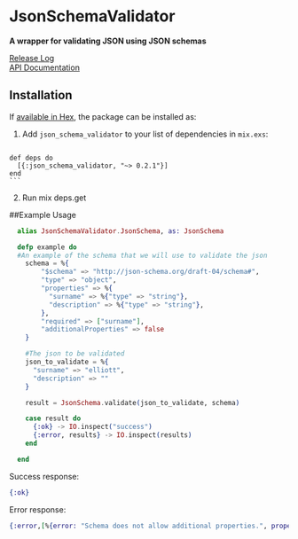 # JsonSchemaValidator

**A wrapper for validating JSON using JSON schemas**

[Release Log](https://github.com/findmypast/json-schema-validator/blob/master/RELEASE_LOG.md)  
[API Documentation](https://hexdocs.pm/json_schema_validator)


## Installation

If [available in Hex](https://hex.pm/docs/publish), the package can be installed as:

  1. Add `json_schema_validator` to your list of dependencies in `mix.exs`:

      ```elixir
    def deps do
      [{:json_schema_validator, "~> 0.2.1"}]
    end
    ```

  2. Run mix deps.get


##Example Usage

```elixir
  alias JsonSchemaValidator.JsonSchema, as: JsonSchema

  defp example do
  #An example of the schema that we will use to validate the json
    schema = %{
        "$schema" => "http://json-schema.org/draft-04/schema#",
        "type" => "object",
        "properties" => %{
          "surname" => %{"type" => "string"},
          "description" => %{"type" => "string"},
        },
        "required" => ["surname"],
        "additionalProperties" => false
    }

    #The json to be validated
    json_to_validate = %{
      "surname" => "elliott",
      "description" => ""
    }

    result = JsonSchema.validate(json_to_validate, schema)

    case result do
      {:ok} -> IO.inspect("success")
      {:error, results} -> IO.inspect(results)
    end

  end
```

Success response:
```elixir
{:ok}
```

Error response:
```elixir
{:error,[%{error: "Schema does not allow additional properties.", property: "#/test"}]}
```
